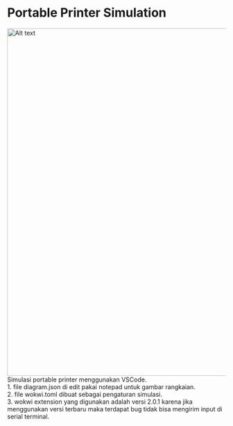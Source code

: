 # Portable Printer Simulation <br>
<img src="/TugasBesar_PortablePrinter/images/simulationVScode.png" alt="Alt text" width="800">
Simulasi portable printer menggunakan VSCode. <br>
1. file diagram.json di edit pakai notepad untuk gambar rangkaian.<br>
2. file wokwi.toml dibuat sebagai pengaturan simulasi.<br>
3. wokwi extension yang digunakan adalah versi 2.0.1 karena jika menggunakan versi terbaru maka terdapat bug tidak bisa mengirim input di serial terminal. 


